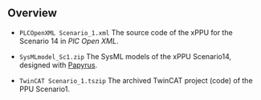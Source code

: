 
## Overview
  
* `PLCOpenXML Scenario_1.xml`
  The source code of the xPPU for the Scenario 14 in *PlC Open XML*.

* `SysMLmodel_Sc1.zip`
  The SysML models of the xPPU Scenario14, designed with [Papyrus](https://eclipse.org/papyrus/).    
    
* `TwinCAT Scenario_1.tszip`   The archived TwinCAT project (code) of the PPU Scenario1.
  
